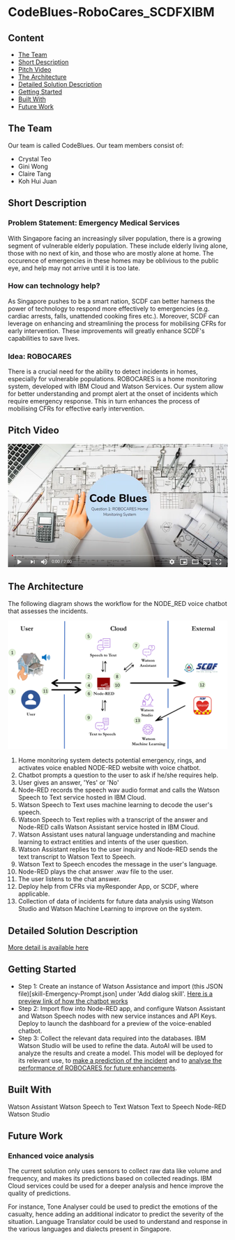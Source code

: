 # CodeBlues-RoboCares_SCDFXIBM

## Content
- [The Team](#the-team)
- [Short Description](#short-description)
- [Pitch Video](#Pitch-video)
- [The Architecture](#the-architecture)
- [Detailed Solution Description](#detailed-solution-description)
- [Getting Started](#getting-started)
- [Built With](#built-with)
- [Future Work](#future-work)

## The Team
Our team is called CodeBlues.
Our team members consist of:
- Crystal Teo
- Gini Wong 
- Claire Tang
- Koh Hui Juan

## Short Description
### Problem Statement: Emergency Medical Services
With Singapore facing an increasingly silver population, there is a growing segment of vulnerable elderly population. These include elderly living alone, those with no next of kin, and those who are mostly alone at home. The occurence of emergencies in these homes may be oblivious to the public eye, and help may not arrive until it is too late. 

### How can technology help?
As Singapore pushes to be a smart nation, SCDF can better harness the power of technology to respond more effectively to emergencies (e.g. cardiac arrests, falls, unattended cooking fires etc.). Moreover, SCDF can leverage on enhancing and streamlining the process for mobilising CFRs for early intervention. These improvements will greatly enhance SCDF's capabilities to save lives.

### Idea: ROBOCARES
There is a crucial need for the ability to detect incidents in homes, especially for vulnerable populations. ROBOCARES is a home monitoring system, developed with IBM Cloud and Watson Services. Our system allow for better understanding and prompt alert at the onset of incidents which require emergency response. This in turn enhances the process of mobilising CFRs for effective early intervention.

## Pitch Video
[![Watch the video](pitch-video.png)](http://youtu.be/LS9eNe_yfl4)

## The Architecture
The following diagram shows the workflow for the NODE_RED voice chatbot that assesses the incidents.

![Architecture Diagram](architecture-diagram.png)

1. Home monitoring system detects potential emergency, rings, and activates voice enabled NODE-RED website with voice chatbot.
2. Chatbot prompts a question to the user to ask if he/she requires help.
3. User gives an answer, 'Yes' or 'No'
4. Node-RED records the speech wav audio format and calls the Watson Speech to Text service hosted in IBM Cloud.
5. Watson Speech to Text uses machine learning to decode the user's speech.
6. Watson Speech to Text replies with a transcript of the answer and Node-RED calls Watson Assistant service hosted in IBM Cloud.
7. Watson Assistant uses natural language understanding and machine learning to extract entities and intents of the user question.
8. Watson Assistant replies to the user inquiry and Node-RED sends the text transcript to Watson Text to Speech.
9. Watson Text to Speech encodes the message in the user's language.
10. Node-RED plays the chat answer .wav file to the user.
11. The user listens to the chat answer.
12. Deploy help from CFRs via myResponder App, or SCDF, where applicable.
13. Collection of data of incidents for future data analysis using Watson Studio and Watson Machine Learning to improve on the system.

## Detailed Solution Description
[More detail is available here](DESCRIPTION.md)

## Getting Started
- Step 1: Create an instance of Watson Assistance and import (this JSON file)[skill-Emergency-Prompt.json] under 'Add dialog skill'. [Here is a preview link of how the chatbot works](https://web-chat.global.assistant.watson.cloud.ibm.com/preview.html?region=kr-seo&integrationID=f7482e44-7291-4c76-bbf2-791a1ca58baa&serviceInstanceID=e8ec789c-8849-4d23-aec0-6ff75ae61177)
- Step 2: Import flow into Node-RED app, and configure Watson Assistant and Watson Speech nodes with new service instances and API Keys. Deploy to launch the dashboard for a preview of the voice-enabled chatbot.
- Step 3: Collect the relevant data required into the databases. IBM Watson Studio will be used to refine the data. AutoAI will be used to analyze the results and create a model. This model will be deployed for its relevant use, to [make a prediction of the incident](Databases/sensor_info_prediction.csv) and to [analyse the performance of ROBOCARES for future enhancements](Databases/incidents_analysis_info.csv).

## Built With
Watson Assistant
Watson Speech to Text
Watson Text to Speech
Node-RED
Watson Studio

## Future Work
### Enhanced voice analysis
The current solution only uses sensors to collect raw data like volume and frequency, and makes its predictions based on collected readings. IBM Cloud services could be used for a deeper analysis and hence improve the quality of predictions. 

For instance, Tone Analyser could be used to predict the emotions of the casualty, hence adding an additional indicator to predict the severity of the situation. Language Translator could be used to understand and response in the various languages and dialects present in Singapore.
